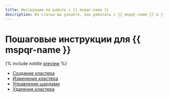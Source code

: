 ```yaml
---
title: Инструкции по работе с {{ mspqr-name }}
description: Из статьи вы узнаете, как работать с {{ mspqr-name }} в {{ yandex-cloud }}.
---
```


# Пошаговые инструкции для {{ mspqr-name }}

{% include notitle [preview](../../_includes/note-preview.md) %}

* [Создание кластера](cluster-create.md)
* [Изменение кластера](cluster-update.md)
* [Управление шардами](shards.md)
* [Удаление кластера](cluster-delete.md)
